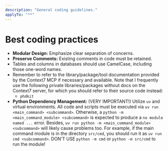 ```yaml
---
description: "General coding guidelines."
applyTo: "**"
---
```


# Best coding practices

- **Modular Design:** Emphasize clear separation of concerns.
- **Preserve Comments:** Existing comments in code must be retained.
- Tables and columns in databases should use CamelCase, including those one-word names.
- Remember to refer to the library/package/tool documentation provided by the Context7 MCP if necessary and available. Note that I frequently use the following private libraries/packages without docs on the Context7 server, for which you should refer to their source code instead:
  - `phdkit`
- **Python Dependency Management:** (VERY IMPORTANT!) Utilize `uv` and virtual environments. All code and scripts must be executed via `uv run <main_command> <subcommand>`. Otherwise, a `python -m <main_command_module> <subcommand>` is expected to produce a `no module named ...` error. Besides, `uv run python -m <main_command_module> <subcommand>` will likely cause problems too. For example, if the main command module is in the directory `src/cmd`, you should run it as `uv run cmd <subcommand>`. DON'T USE `python -m cmd` or `python -m src/cmd` to run the module!
